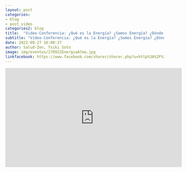 ```yaml
---
layout: post
categories:
- blog
- post_video
categories2: blog
title:  "Video-Conferencia: ¿Qué es la Energía? ¿Somos Energía? ¿Dónde se aloja el Alma?..."
subtitle: "Video-Conferencia: ¿Qué es la Energía? ¿Somos Energía? ¿Dónde se aloja el Alma?..."
date: 2022-09-27 16:00:27
author: Salud-Zen, Txiki Soto
image: img/eventos/270922EnergiaAlma.jpg
linkfacebook: https://www.facebook.com/sharer/sharer.php?u=http%3A%2F%2Fwww.salud-zen.com%2Fblog%2F2022%2F09%2F27%2Fvideo-energia-alma.html&amp;src=sdkpreparse
---
```

<iframe width="560" height="315" src="https://www.youtube.com/embed/Mk4Fo0h8Elg" title="YouTube video player" frameborder="0" allow="accelerometer; autoplay; clipboard-write; encrypted-media; gyroscope; picture-in-picture" allowfullscreen></iframe>
